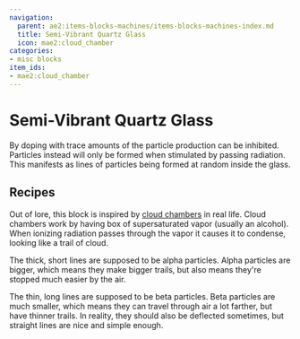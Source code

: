 ```yaml
---
navigation:
  parent: ae2:items-blocks-machines/items-blocks-machines-index.md
  title: Semi-Vibrant Quartz Glass
  icon: mae2:cloud_chamber
categories:
- misc blocks
item_ids:
- mae2:cloud_chamber
---
```


# Semi-Vibrant Quartz Glass

<BlockImage id="mae2:cloud_chamber" scale="8" />

By doping <ItemLink id="ae2:quartz_vibrant_glass" /> with trace amounts of
<ItemLink id="minecraft:amethyst_shard" /> the particle production can be
inhibited. Particles instead will only be formed when stimulated by passing
radiation. This manifests as lines of particles being formed at random inside
the glass.

## Recipes

<RecipeFor id="mae2:cloud_chamber" />

Out of lore, this block is inspired by [cloud
chambers](https://en.wikipedia.org/wiki/Cloud_chamber) in real life. Cloud
chambers work by having box of supersaturated vapor (usually an alcohol). When
ionizing radiation passes through the vapor it causes it to condense, looking
like a trail of cloud.

The thick, short lines are supposed to be alpha particles. Alpha particles are
bigger, which means they make bigger trails, but also means they're stopped much
easier by the air.

The thin, long lines are supposed to be beta particles. Beta particles are
much smaller, which means they can travel through air a lot farther, but have
thinner trails. In reality, they should also be deflected sometimes, but
straight lines are nice and simple enough.

